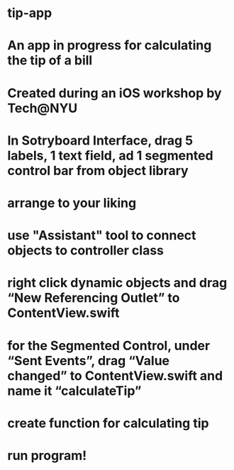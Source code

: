 # tip-app
# An app in progress for calculating the tip of a bill
# Created during an iOS workshop by Tech@NYU

# In Sotryboard Interface, drag 5 labels, 1 text field, ad 1 segmented control bar from object library
# arrange to your liking
# use "Assistant" tool to connect objects to controller class
# right click dynamic objects and drag “New Referencing Outlet” to ContentView.swift
# for the Segmented Control, under “Sent Events”, drag “Value changed” to ContentView.swift and name it “calculateTip”
# create function for calculating tip
# run program!
